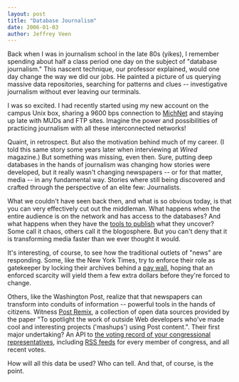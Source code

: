 ```yaml
---
layout: post
title: "Database Journalism"
date: 2006-01-03
author: Jeffrey Veen
---
```

Back when I was in journalism school in the late 80s (yikes), I remember spending about half a class period one day on the subject of "database journalism." This nascent technique, our professor explained, would one day change the way we did our jobs. He painted a picture of us querying massive data repositories, searching for patterns and clues -- investigative journalism without ever leaving our terminals.

I was so excited. I had recently started using my new account on the campus Unix box, sharing a 9600 bps connection to <a href="http://www.merit.edu/mn/index.html">MichNet</a> and staying up late with MUDs and FTP sites. Imagine the power and possibilities of practicing journalism with all these interconnected networks!

Quaint, in retrospect. But also the motivation behind much of my career. (I told this same story some years later when interviewing at <em>Wired</em> magazine.) But something was missing, even then. Sure, putting deep databases in the hands of journalism was changing how stories were developed, but it really wasn't changing newspapers -- or for that matter,  media -- in any fundamental way. Stories where still being discovered and crafted through the perspective of an elite few: Journalists.

What we couldn't have seen back then, and what is so obvious today, is that you can very effectively cut out the middleman. What happens when the entire audience is on the network and has  access to the databases? And what happens when they have the <a href="http://www.sixapart.com/">tools to publish</a> what they uncover? Some call it chaos, others call it the blogosphere. But you can't deny that it is transforming media faster than we ever thought it would.

It's interesting, of course, to see how the traditional outlets of "news" are responding. Some, like the New York Times, try to enforce their role as gatekeeper by locking their archives behind a <a href="http://pqasb.pqarchiver.com/nytimes/advancedsearch.html">pay wall</a>, hoping that an enforced scarcity will yield them a few extra dollars before they're forced to change.

Others, like the Washington Post, realize that that newspapers can transform into conduits of information -- powerful tools in the hands of citizens. Witness <a href="http://blogs.washingtonpost.com/post_remix/">Post Remix</a>, a collection of open data sources provided by the paper "To spotlight the work of outside Web developers who've made cool and interesting projects ('mashups') using Post content.". Their first major undertaking? An API to <a href="http://projects.washingtonpost.com/congress/">the voting record of your congressional representatives</a>, including <a href="http://projects.washingtonpost.com/congress/rss/">RSS feeds</a> for every member of congress, and all recent votes.

How will all this data be used? Who can tell. And that, of course, is the point.
